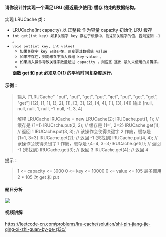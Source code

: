 #### 请你设计并实现一个满足  LRU (最近最少使用) 缓存 约束的数据结构。

实现 LRUCache 类：
- LRUCache(int capacity) 以 正整数 作为容量 capacity 初始化 LRU 缓存
- `int get(int key) 如果关键字 key 存在于缓存中，则返回关键字的值，否则返回 -1 。`
- `void put(int key, int value) `
  - `如果关键字 key 已经存在，则变更其数据值 value ；`
  - `如果不存在，则向缓存中插入该组 key-value 。`
  - `如果插入操作导致关键字数量超过 capacity ，则应该 逐出 最久未使用的关键字。`
  - 
  **函数 get 和 put 必须以 O(1) 的平均时间复杂度运行。**

 

#### 示例：

> 输入
> ["LRUCache", "put", "put", "get", "put", "get", "put", "get", "get", "get"]
> [[2], [1, 1], [2, 2], [1], [3, 3], [2], [4, 4], [1], [3], [4]]
> 输出
> [null, null, null, 1, null, -1, null, -1, 3, 4]
>
> 解释
> LRUCache lRUCache = new LRUCache(2);
> lRUCache.put(1, 1); // 缓存是 {1=1}
> lRUCache.put(2, 2); // 缓存是 {1=1, 2=2}
> lRUCache.get(1);    // 返回 1
> lRUCache.put(3, 3); // 该操作会使得关键字 2 作废，缓存是 {1=1, 3=3}
> lRUCache.get(2);    // 返回 -1 (未找到)
> lRUCache.put(4, 4); // 该操作会使得关键字 1 作废，缓存是 {4=4, 3=3}
> lRUCache.get(1);    // 返回 -1 (未找到)
> lRUCache.get(3);    // 返回 3
> lRUCache.get(4);    // 返回 4


提示：



> 1 <= capacity <= 3000
> 0 <= key <= 10000
> 0 <= value <= 105
> 最多调用 2 * 105 次 get 和 put



#### 题目分析

![](https://pic.imgdb.cn/item/6246395827f86abb2a9ef510.jpg)

#### 视频讲解

https://leetcode-cn.com/problems/lru-cache/solution/shi-pin-jiang-jie-qing-xi-zhi-guan-by-ge-zj3c/





